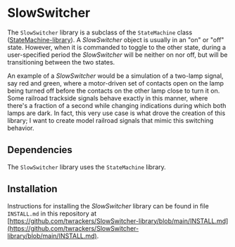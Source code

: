 # SlowSwitcher #

The `SlowSwitcher` library is a subclass of the `StateMachine` class ([StateMachine-library](https://github.com/twrackers/StateMachine-library)).  A *SlowSwitcher* object is usually in an "on" or "off" state.  However, when it is commanded to toggle to the other state, during a user-specified period the *SlowSwitcher* will be neither on nor off, but will be transitioning between the two states.

An example of a *SlowSwitcher* would be a simulation of a two-lamp signal, say red and green, where a motor-driven set of contacts open on the lamp being turned off before the contacts on the other lamp close to turn it on.  Some railroad trackside signals behave exactly in this manner, where there's a fraction of a second while changing indications during which both lamps are dark.  In fact, this very use case is what drove the creation of this library; I want to create model railroad signals that mimic this switching behavior.

## Dependencies ##

The `SlowSwitcher` library uses the `StateMachine` library.

## Installation ##

Instructions for installing the *SlowSwitcher* library can be found in file `INSTALL.md` in this repository at [https://github.com/twrackers/SlowSwitcher-library/blob/main/INSTALL.md](https://github.com/twrackers/SlowSwitcher-library/blob/main/INSTALL.md).